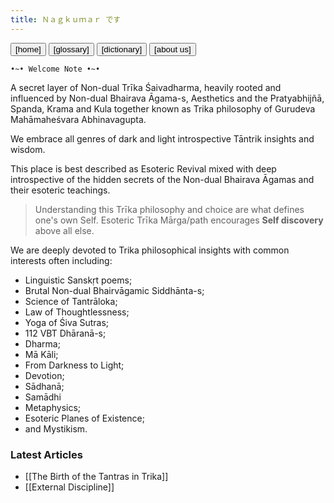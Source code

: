 ```yaml
---
title: Ｎａｇｋｕｍａｒ です
---
```

<div class="class-header">
<a href="."> <button class="fancybutton" type="button" >[home]</button></a> <a href="/glossary"><button class="fancybutton" type="button">[glossary]</button></a> <a href="/dictionary"> <button class="fancybutton" type="button">[dictionary]</button></a> <a href="/about us"><button class="fancybutton" type="button"> [about us]</button></a>

 `•~• Welcome Note •~•`
</div>

A secret layer of Non-dual Trīka Śaivadharma, heavily rooted and influenced by Non-dual Bhairava Āgama-s, Aesthetics and the Pratyabhijñā, Spanda, Krama and Kula together known as Trika philosophy of Gurudeva Mahāmaheśvara Abhinavagupta.

We embrace all genres of dark and light introspective Tāntrik insights and wisdom.

This place is best described as Esoteric Revival mixed with deep introspective of the hidden secrets of the Non-dual Bhairava Āgamas and their esoteric teachings.

> Understanding this Trīka philosophy and choice are what defines one's own Self.
> Esoteric Trīka Mārga/path encourages **Self discovery** above all else.

We are deeply devoted to Trika philosophical insights with common interests often including:
- Linguistic Sanskṛt poems;
- Brutal Non-dual Bhairvāgamic Siddhānta-s;
- Science of Tantrāloka;
- Law of Thoughtlessness;
- Yoga of Śiva Sutras;
- 112 VBT Dhāranā-s;
- Dharma;
- Mā Kāli;
- From Darkness to Light;
- Devotion;
- Sādhanā;
- Samādhi
- Metaphysics;
- Esoteric Planes of Existence;
- and Mystikism.

 ### Latest Articles
 - [[The Birth of the Tantras in Trika]]
 - [[External Discipline]]
